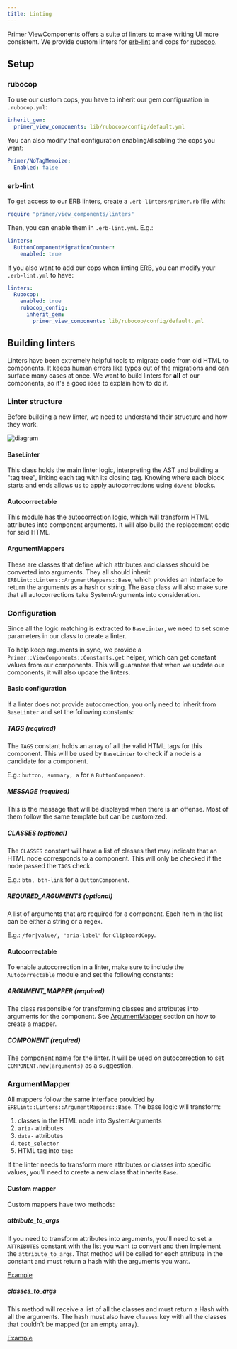 ```yaml
---
title: Linting
---
```


Primer ViewComponents offers a suite of linters to make writing UI more consistent. We provide custom linters for [erb-lint](https://github.com/Shopify/erb-lint) and cops for [rubocop](https://github.com/rubocop/rubocop).

## Setup

### rubocop

To use our custom cops, you have to inherit our gem configuration in `.rubocop.yml`:

```yml
inherit_gem:
  primer_view_components: lib/rubocop/config/default.yml
```

You can also modify that configuration enabling/disabling the cops you want:

```yml
Primer/NoTagMemoize:
  Enabled: false
```

### erb-lint

To get access to our ERB linters, create a `.erb-linters/primer.rb` file with:

```rb
require "primer/view_components/linters"
```

Then, you can enable them in `.erb-lint.yml`. E.g.:

```yml
linters:
  ButtonComponentMigrationCounter:
    enabled: true
```

If you also want to add our cops when linting ERB, you can modify your `.erb-lint.yml` to have:

```yml
linters:
  Rubocop:
    enabled: true
    rubocop_config:
      inherit_gem:
        primer_view_components: lib/rubocop/config/default.yml
```

## Building linters

Linters have been extremely helpful tools to migrate code from old HTML to components. It keeps human errors like typos out of the migrations and can surface many cases at once.
We want to build linters for **all** of our components, so it's a good idea to explain how to do it.

### Linter structure

Before building a new linter, we need to understand their structure and how they work.

![diagram](https://user-images.githubusercontent.com/11280312/130091242-e47b1b51-9fde-4880-a885-e6cb3098ad74.png)

#### BaseLinter

This class holds the main linter logic, interpreting the AST and building a "tag tree", linking each tag with its closing tag. Knowing where each block starts and ends allows us to apply autocorrections using `do/end` blocks.

#### Autocorrectable

This module has the autocorrection logic, which will transform HTML attributes into component arguments. It will also build the replacement code for said HTML.

#### ArgumentMappers

These are classes that define which attributes and classes should be converted into arguments. They all should inherit `ERBLint::Linters::ArgumentMappers::Base`, which provides an interface to return the arguments as a hash or string.
The `Base` class will also make sure that all autocorrections take SystemArguments into consideration.

### Configuration

Since all the logic matching is extracted to `BaseLinter`, we need to set some parameters in our class to create a linter.

To help keep arguments in sync, we provide a `Primer::ViewComponents::Constants.get` helper, which can get constant values from our components. This will guarantee that when we update our components, it will also update the linters.

#### Basic configuration

If a linter does not provide autocorrection, you only need to inherit from `BaseLinter` and set the following constants:

##### TAGS (required)

The `TAGS` constant holds an array of all the valid HTML tags for this component. This will be used by `BaseLinter` to check if a node is a candidate for a component.

E.g.: `button, summary, a` for a `ButtonComponent`.

##### MESSAGE (required)

This is the message that will be displayed when there is an offense. Most of them follow the same template but can be customized.

##### CLASSES (optional)

The `CLASSES` constant will have a list of classes that may indicate that an HTML node corresponds to a component. This will only be checked if the node passed the `TAGS` check.

E.g.: `btn, btn-link` for a `ButtonComponent`.

##### REQUIRED_ARGUMENTS (optional)

A list of arguments that are required for a component. Each item in the list can be either a string or a regex.

E.g.: `/for|value/, "aria-label"` for `ClipboardCopy`.

<!-- markdownlint-disable-next-line MD024 -->
#### Autocorrectable

To enable autocorrection in a linter, make sure to include the `Autocorrectable` module and set the following constants:

##### ARGUMENT_MAPPER (required)

The class responsible for transforming classes and attributes into arguments for the component. See [ArgumentMapper](#argumentmapper) section on how to create a mapper.

##### COMPONENT (required)

The component name for the linter. It will be used on autocorrection to set `COMPONENT.new(arguments)` as a suggestion.

### ArgumentMapper

All mappers follow the same interface provided by `ERBLint::Linters::ArgumentMappers::Base`.
The base logic will transform:

1. classes in the HTML node into SystemArguments
2. `aria-` attributes
3. `data-` attributes
4. `test_selector`
5. HTML tag into `tag:`

If the linter needs to transform more attributes or classes into specific values, you'll need to create a new class that inherits `Base`.

#### Custom mapper

Custom mappers have two methods:

##### attribute_to_args

If you need to transform attributes into arguments, you'll need to set a `ATTRIBUTES` constant with the list you want to convert and then implement the `attribute_to_args`.
That method will be called for each attribute in the constant and must return a hash with the arguments you want.

[Example](https://github.com/primer/view_components/blob/1f2ab39f7dbd21f55b2183607105249df1ccac97/lib/primer/view_components/linters/argument_mappers/button.rb#L35-L49)

##### classes_to_args

This method will receive a list of all the classes and must return a Hash with all the arguments. The hash must also have `classes` key with all the classes that couldn't be mapped (or an empty array).

[Example](https://github.com/primer/view_components/blob/1f2ab39f7dbd21f55b2183607105249df1ccac97/lib/primer/view_components/linters/argument_mappers/button.rb#L51-L66)
